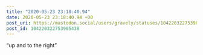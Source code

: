 ```yaml
---
title: "2020-05-23 23:18:40.94"
date: 2020-05-23 23:18:40.94 +00
post_uri: https://mastodon.social/users/gravely/statuses/104220322753905438
post_id: 104220322753905438
---
```

“up and to the right”


